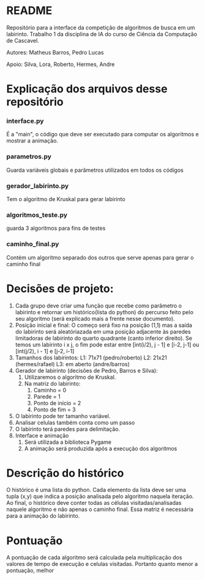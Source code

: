 # README

Repositório para a interface da competição de algoritmos de busca em um labirinto. Trabalho 1 da disciplina de IA do curso de Ciência da Computação de Cascavel.

Autores: Matheus Barros, Pedro Lucas

Apoio: Silva, Lora, Roberto, Hermes, Andre

# Explicação dos arquivos desse repositório

### interface.py 

É a "main", o código que deve ser executado para computar os algoritmos e mostrar a animação.

### parametros.py

Guarda variáveis globais e parâmetros utilizados em todos os códigos

### gerador_labirinto.py

Tem o algoritmo de Kruskal para gerar labirinto

### algoritmos_teste.py

guarda 3 algoritmos para fins de testes

### caminho_final.py

Contém um algoritmo separado dos outros que serve apenas para gerar o caminho final

# Decisões de projeto:

1. Cada grupo deve criar uma função que recebe como parâmetro o labirinto e retornar um histórico(lista do python) do percurso feito pelo seu algoritmo (será explicado mais a frente nesse documento).
2. Posição inicial e final: O começo será fixo na posição (1,1) mas a saída do labirinto será aleatóriazada em uma posição adjacente às paredes limitadoras de labirinto do quarto quadrante (canto inferior direito). Se temos um labirinto i x j, o fim pode estar entre [int(i/2), j - 1] e [i-2, j-1] ou [int(j/2), i - 1] e [j-2, i-1]
3. Tamanhos dos labirintos: 
    L1: 71x71 (pedro/roberto)
    L2: 21x21 (hermes/rafael)
    L3: em aberto (andre/barros)
4. Gerador de labirinto (decisões de Pedro, Barros e Silva):
    1. Utilizaremos o algoritmo de Kruskal.
    2. Na matriz do labirinto: 
        1. Caminho = 0
        2. Parede = 1
        3. Ponto de início = 2
        4. Ponto de fim = 3
5. O labirinto pode ter tamanho variável.
6. Analisar celulas também conta como um passo 
7. O labirinto terá paredes para delimitação.
8. Interface e animação
    1. Será utilizada a biblioteca Pygame
    2. A animação será produzida após a execução dos algoritmos

# Descrição do histórico

O histórico é uma lista do python. Cada elemento da lista deve ser uma tupla (x,y) que indica a posição analisada pelo algoritmo naquela iteração. Ao final, o histórico deve conter todas as células visitadas/analisadas naquele algoritmo e não apenas o caminho final.
Essa matriz é necessária para a animação do labirinto.

# Pontuação

A pontuação de cada algoritmo será calculada pela multiplicação dos valores de tempo de execução e celulas visitadas. Portanto quanto menor a pontuação, melhor

